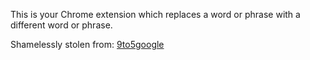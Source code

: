 This is your Chrome extension which replaces a word or phrase with a different word or phrase. 

Shamelessly stolen from: [9to5google](https://9to5google.com/2015/06/14/how-to-make-a-chrome-extensions/)

